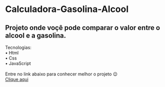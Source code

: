 # Calculadora-Gasolina-Alcool
<h2>Projeto onde voçê pode comparar o valor entre o alcool e a gasolina.</h2>
Tecnologias:<br>
• Html<br>
• Css<br>
• JavaScript<br>
<br>
Entre no link abaixo para conhecer melhor o projeto 😉 <br>
<a href="https://andersonrs080.github.io/Calculadora-Gasolina-Alcool/" target="_blank">Clique aqui</a>
